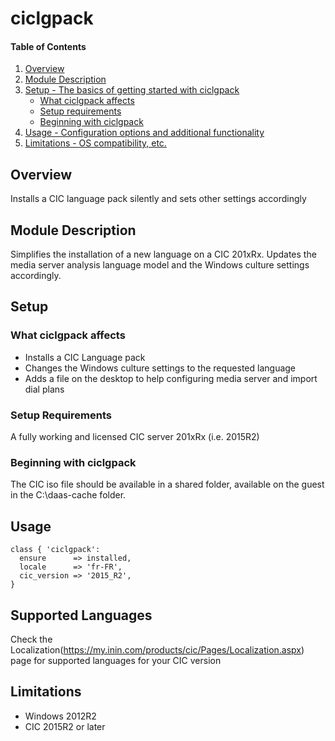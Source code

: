 # ciclgpack

#### Table of Contents

1. [Overview](#overview)
2. [Module Description](#module-description)
3. [Setup - The basics of getting started with ciclgpack](#setup)
    * [What ciclgpack affects](#what-ciclgpack-affects)
    * [Setup requirements](#setup-requirements)
    * [Beginning with ciclgpack](#beginning-with-ciclgpack)
4. [Usage - Configuration options and additional functionality](#usage)
5. [Limitations - OS compatibility, etc.](#limitations)

## Overview

Installs a CIC language pack silently and sets other settings accordingly

## Module Description

Simplifies the installation of a new language on a CIC 201xRx. Updates the media server analysis language model and the Windows culture settings accordingly.

## Setup

### What ciclgpack affects

* Installs a CIC Language pack
* Changes the Windows culture settings to the requested language
* Adds a file on the desktop to help configuring media server and import dial plans

### Setup Requirements

A fully working and licensed CIC server 201xRx (i.e. 2015R2)

### Beginning with ciclgpack

The CIC iso file should be available in a shared folder, available on the guest in the C:\daas-cache folder.

## Usage

```puppet
class { 'ciclgpack':
  ensure      => installed,
  locale      => 'fr-FR',
  cic_version => '2015_R2',
}
```

## Supported Languages
Check the Localization(https://my.inin.com/products/cic/Pages/Localization.aspx) page for supported languages for your CIC version

## Limitations

* Windows 2012R2
* CIC 2015R2 or later